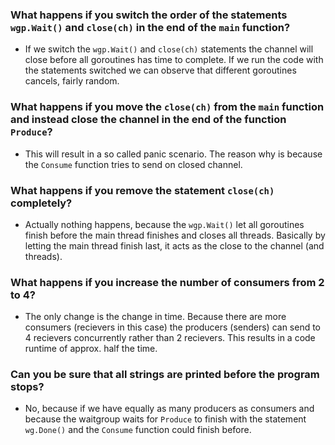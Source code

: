 ### What happens if you switch the order of the statements `wgp.Wait()` and `close(ch)` in the end of the `main` function?

- If we switch the `wgp.Wait()` and `close(ch)` statements the channel will close before all goroutines has time to complete. If we run the code with the statements switched we can observe that different goroutines cancels, fairly random.

### What happens if you move the `close(ch)` from the `main` function and instead close the channel in the end of the function `Produce`?

- This will result in a so called panic scenario. The reason why is because the `Consume` function tries to send on closed channel.

### What happens if you remove the statement `close(ch)` completely?

- Actually nothing happens, because the `wgp.Wait()` let all goroutines finish before the main thread finishes and closes all threads. Basically by letting the main thread finish last, it acts as the close to the channel (and threads).

### What happens if you increase the number of consumers from 2 to 4?

- The only change is the change in time. Because there are more consumers (recievers in this case) the producers (senders) can send to 4 recievers concurrently rather than 2 recievers. This results in a code runtime of approx. half the time.

### Can you be sure that all strings are printed before the program stops?

- No, because if we have equally as many producers as consumers and because the waitgroup waits for `Produce` to finish with the statement `wg.Done()` and the `Consume` function could finish before.
